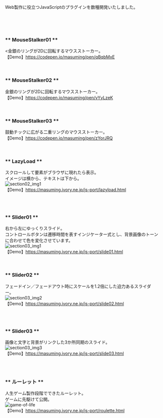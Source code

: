 <p>Web製作に役立つJavaScriptのプラグインを数種開発いたしました。</p>
<br><br><br>


### ** MouseStalker01 **<br>
<金銀のリングが2Dに回転するマウスストーカー。<br>
【Demo】https://codepen.io/masuming/pen/qBqbMxE<br>
<br><br>


### ** MouseStalker02 **<br>
金銀のリングが2Dに回転するマウスストーカー。<br>
【Demo】https://codepen.io/masuming/pen/vYyLzeK<br>
<br><br>


### ** MouseStalker03 **<br>
鼓動チックに広がる二重リングのマウスストーカー。<br>
【Demo】https://codepen.io/masuming/pen/zYorJRQ<br>
<br><br>



### ** LazyLoad **<br>
スクロールして要素がブラウザに現れたら表示。<br>
イメージは横から、テキストは下から。<br>
![section02_img1](https://user-images.githubusercontent.com/70561410/115105417-add28600-9f99-11eb-8041-bb81a5c3e192.png)<br>
【Demo】https://masuming.ivory.ne.jp/js-port/lazyload.html<br>

<br><br>


### ** Slider01 **<br>
右から左にゆっくりスライド。<br>
コントロールボタンは遷移時間を表すインジケーター式とし、背景画像のトーンに合わせて色を変化させています。<br>
![section03_img1](https://user-images.githubusercontent.com/70561410/115105493-4c5ee700-9f9a-11eb-9bce-7a58cc3b9963.png)<br>
【Demo】https://masuming.ivory.ne.jp/js-port/slide01.html<br>
<br><br>


### ** Slider02 **<br>
フェードイン／フェードアウト時にスケールを1.2倍にした迫力あるスライダー。<br>
![section03_img2](https://user-images.githubusercontent.com/70561410/115105503-597bd600-9f9a-11eb-832c-796a83e9f9d9.png)<br>
【Demo】https://masuming.ivory.ne.jp/js-port/slide02.html<br>

<br><br>


### ** Slider03 **<br>
画像と文字と背景がリンクした3か所同期のスライド。<br>
![section03_img3](https://user-images.githubusercontent.com/70561410/115105527-7adcc200-9f9a-11eb-81ed-badf89139935.png)<br>
【Demo】https://masuming.ivory.ne.jp/js-port/slide03.html<br>

<br><br>


### ** ルーレット **<br>
人生ゲーム製作段階でできたルーレット。<br>
ゲームに先駆けて公開。<br>
![game-of-life](https://user-images.githubusercontent.com/70561410/115106265-b7122180-9f9e-11eb-9aa1-8a587418d2ac.png)<br>
【Demo】https://masuming.ivory.ne.jp/js-port/roulette.html<br>


<br><br>
